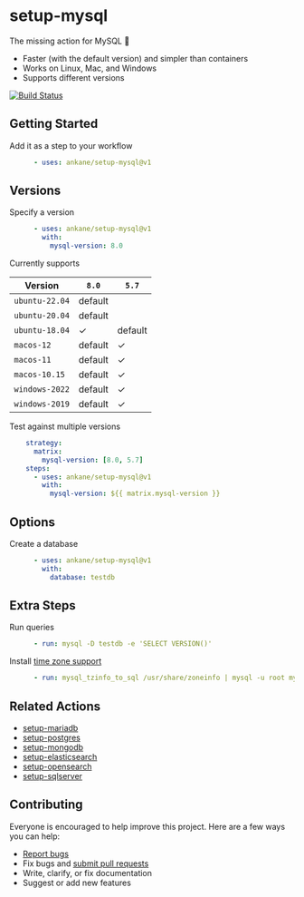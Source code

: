 # setup-mysql

The missing action for MySQL :tada:

- Faster (with the default version) and simpler than containers
- Works on Linux, Mac, and Windows
- Supports different versions

[![Build Status](https://github.com/ankane/setup-mysql/workflows/build/badge.svg?branch=v1)](https://github.com/ankane/setup-mysql/actions)

## Getting Started

Add it as a step to your workflow

```yml
      - uses: ankane/setup-mysql@v1
```

## Versions

Specify a version

```yml
      - uses: ankane/setup-mysql@v1
        with:
          mysql-version: 8.0
```

Currently supports

Version | `8.0` | `5.7`
--- | --- | ---
`ubuntu-22.04` | default |
`ubuntu-20.04` | default |
`ubuntu-18.04` | ✓ | default
`macos-12` | default | ✓
`macos-11` | default | ✓
`macos-10.15` | default | ✓
`windows-2022` | default | ✓
`windows-2019` | default | ✓

Test against multiple versions

```yml
    strategy:
      matrix:
        mysql-version: [8.0, 5.7]
    steps:
      - uses: ankane/setup-mysql@v1
        with:
          mysql-version: ${{ matrix.mysql-version }}
```

## Options

Create a database

```yml
      - uses: ankane/setup-mysql@v1
        with:
          database: testdb
```

## Extra Steps

Run queries

```yml
      - run: mysql -D testdb -e 'SELECT VERSION()'
```

Install [time zone support](https://dev.mysql.com/doc/refman/8.0/en/time-zone-support.html)

```yml
      - run: mysql_tzinfo_to_sql /usr/share/zoneinfo | mysql -u root mysql
```

## Related Actions

- [setup-mariadb](https://github.com/ankane/setup-mariadb)
- [setup-postgres](https://github.com/ankane/setup-postgres)
- [setup-mongodb](https://github.com/ankane/setup-mongodb)
- [setup-elasticsearch](https://github.com/ankane/setup-elasticsearch)
- [setup-opensearch](https://github.com/ankane/setup-opensearch)
- [setup-sqlserver](https://github.com/ankane/setup-sqlserver)

## Contributing

Everyone is encouraged to help improve this project. Here are a few ways you can help:

- [Report bugs](https://github.com/ankane/setup-mysql/issues)
- Fix bugs and [submit pull requests](https://github.com/ankane/setup-mysql/pulls)
- Write, clarify, or fix documentation
- Suggest or add new features
